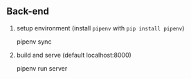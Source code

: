 Back-end
--------

1. setup environment (install `pipenv` with `pip install pipenv`)

	pipenv sync

2. build and serve (default localhost:8000)

	pipenv run server